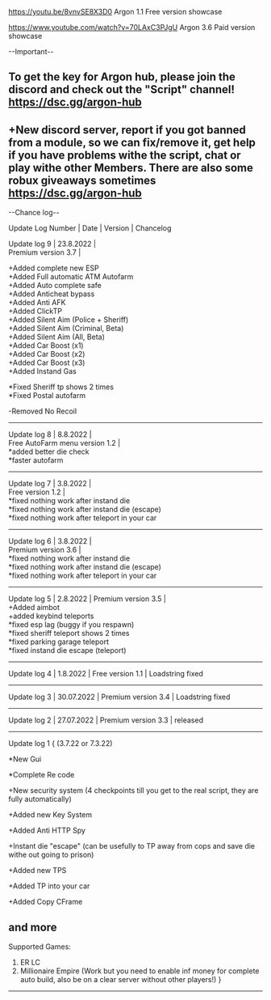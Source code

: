 https://youtu.be/8vnvSE8X3D0
Argon 1.1 Free version showcase

https://www.youtube.com/watch?v=70LAxC3PJgU
Argon 3.6 Paid version showcase

--Important--

To get the key for Argon hub, please join the discord and check out the "Script" channel!
https://dsc.gg/argon-hub
----------------------------------------------------------

+New discord server, report if you got banned from a module, so we can fix/remove it, get help if you have problems withe
the script, chat or play withe other Members. There are also some robux  giveaways sometimes https://dsc.gg/argon-hub
----------------------------------------------------------

--Chance log--


Update Log Number | Date | Version | Chancelog
         
         
         
         
Update log 9 | 23.8.2022 |         
Premium version 3.7 |         

+Added complete new ESP         
+Added Full automatic ATM Autofarm         
+Added Auto complete safe         
+Added Anticheat bypass         
+Added Anti AFK         
+Added ClickTP         
+Added Silent Aim (Police + Sheriff)         
+Added Silent Aim (Criminal, Beta)         
+Added Silent Aim (All, Beta)         
+Added Car Boost (x1)         
+Added Car Boost (x2)         
+Added Car Boost (x3)         
+Added Instand Gas         
         
*Fixed Sheriff tp shows 2 times         
*Fixed Postal autofarm         
         
-Removed No Recoil         

--------------

Update log 8 | 8.8.2022 |         
Free AutoFarm menu version 1.2 |         
*added better die check         
*faster autofarm         

--------------

Update log 7 | 3.8.2022 |         
Free version 1.2 |           
*fixed nothing work after instand die        
*fixed nothing work after instand die (escape)        
*fixed nothing work after teleport in your car        

--------------

Update log 6 | 3.8.2022 |         
Premium version 3.6 |           
*fixed nothing work after instand die        
*fixed nothing work after instand die (escape)        
*fixed nothing work after teleport in your car        

--------------

Update log 5 | 2.8.2022 | 
Premium version 3.5 |        
+Added aimbot        
+added keybind teleports        
*fixed esp lag (buggy if you respawn)        
*fixed sheriff teleport shows 2 times        
*fixed parking garage teleport        
*fixed instand die escape (teleport)        

--------------

Update log 4 | 1.8.2022 | 
Free version 1.1 | 
Loadstring fixed

--------------

Update log 3 | 30.07.2022 | 
Premium version 3.4 | 
Loadstring fixed

--------------

Update log 2 | 27.07.2022 | 
Premium version 3.3 | released

--------------

Update log 1
{
(3.7.22 or 7.3.22)

*New Gui

*Complete Re code

+New security system (4 checkpoints till you get to the real script, they are fully automatically)

+Added new Key System

+Added Anti HTTP Spy

+Instant die "escape" (can be usefully to TP away from cops and save die withe out going to prison)

+Added new TPS

+Added TP into your car

+Added Copy CFrame

and more
-----------------
Supported Games:

1. ER LC 
2. Millionaire Empire (Work but you need to enable inf money for complete auto build, also be on a clear server without other players!)
}


--------------
